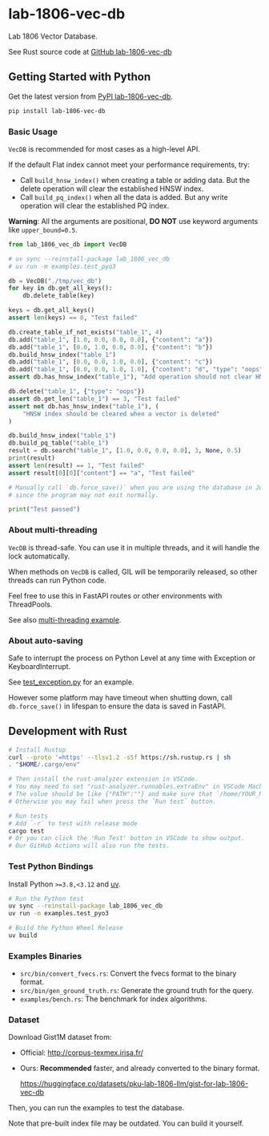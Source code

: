 # lab-1806-vec-db

Lab 1806 Vector Database.

See Rust source code at [GitHub lab-1806-vec-db](https://github.com/pku-lab-1806-llm/lab-1806-vec-db)

## Getting Started with Python

Get the latest version from [PyPI lab-1806-vec-db](https://pypi.org/project/lab-1806-vec-db/).

```bash
pip install lab-1806-vec-db
```

### Basic Usage

`VecDB` is recommended for most cases as a high-level API.

If the default Flat index cannot meet your performance requirements, try:

- Call `build_hnsw_index()` when creating a table or adding data. But the delete operation will clear the established HNSW index.
- Call `build_pq_index()` when all the data is added. But any write operation will clear the established PQ index.

**Warning**: All the arguments are positional, **DO NOT** use keyword arguments like `upper_bound=0.5`.

```py
from lab_1806_vec_db import VecDB

# uv sync --reinstall-package lab_1806_vec_db
# uv run -m examples.test_pyo3

db = VecDB("./tmp/vec_db")
for key in db.get_all_keys():
    db.delete_table(key)

keys = db.get_all_keys()
assert len(keys) == 0, "Test failed"

db.create_table_if_not_exists("table_1", 4)
db.add("table_1", [1.0, 0.0, 0.0, 0.0], {"content": "a"})
db.add("table_1", [0.0, 1.0, 0.0, 0.0], {"content": "b"})
db.build_hnsw_index("table_1")
db.add("table_1", [0.0, 0.0, 1.0, 0.0], {"content": "c"})
db.add("table_1", [0.0, 0.0, 1.0, 1.0], {"content": "d", "type": "oops"})
assert db.has_hnsw_index("table_1"), "Add operation should not clear HNSW index"

db.delete("table_1", {"type": "oops"})
assert db.get_len("table_1") == 3, "Test failed"
assert not db.has_hnsw_index("table_1"), (
    "HNSW index should be cleared when a vector is deleted"
)

db.build_hnsw_index("table_1")
db.build_pq_table("table_1")
result = db.search("table_1", [1.0, 0.0, 0.0, 0.0], 3, None, 0.5)
print(result)
assert len(result) == 1, "Test failed"
assert result[0][0]["content"] == "a", "Test failed"

# Manually call `db.force_save()` when you are using the database in Jupyter Notebook or FastAPI,
# since the program may not exit normally.

print("Test passed")
```

### About multi-threading

`VecDB` is thread-safe. You can use it in multiple threads, and it will handle the lock automatically.

When methods on `VecDB` is called, GIL will be temporarily released, so other threads can run Python code.

Feel free to use this in FastAPI routes or other environments with ThreadPools.

See also [multi-threading example](./examples/test_multi_threads.py).

### About auto-saving

Safe to interrupt the process on Python Level at any time with Exception or KeyboardInterrupt.

See [test_exception.py](./examples/test_exception.py) for an example.

However some platform may have timeout when shutting down, call `db.force_save()` in lifespan to ensure the data is saved in FastAPI.

## Development with Rust

```bash
# Install Rustup
curl --proto '=https' --tlsv1.2 -sSf https://sh.rustup.rs | sh
. "$HOME/.cargo/env"

# Then install the rust-analyzer extension in VSCode.
# You may need to set "rust-analyzer.runnables.extraEnv" in VSCode Machine settings.
# The value should be like {"PATH":""} and make sure that `/home/YOUR_NAME/.cargo/bin` is in it.
# Otherwise you may fail when press the `Run test` button.

# Run tests
# Add `-r` to test with release mode
cargo test
# Or you can click the 'Run Test' button in VSCode to show output.
# Our GitHub Actions will also run the tests.
```

### Test Python Bindings

Install Python `>=3.8,<3.12` and [uv](https://github.com/astral-sh/uv).

```bash
# Run the Python test
uv sync --reinstall-package lab_1806_vec_db
uv run -m examples.test_pyo3

# Build the Python Wheel Release
uv build
```

### Examples Binaries

- `src/bin/convert_fvecs.rs`: Convert the fvecs format to the binary format.
- `src/bin/gen_ground_truth.rs`: Generate the ground truth for the query.
- `examples/bench.rs`: The benchmark for index algorithms.

### Dataset

Download Gist1M dataset from:

- Official: <http://corpus-texmex.irisa.fr/>
- Ours: **Recommended** faster, and already converted to the binary format.

  <https://huggingface.co/datasets/pku-lab-1806-llm/gist-for-lab-1806-vec-db>

Then, you can run the examples to test the database.

Note that pre-built index file may be outdated. You can build it yourself.
